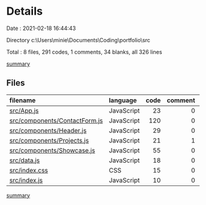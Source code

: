 # Details

Date : 2021-02-18 16:44:43

Directory c:\Users\minie\Documents\Coding\portfolio\src

Total : 8 files,  291 codes, 1 comments, 34 blanks, all 326 lines

[summary](results.md)

## Files
| filename | language | code | comment | blank | total |
| :--- | :--- | ---: | ---: | ---: | ---: |
| [src/App.js](/src/App.js) | JavaScript | 23 | 0 | 4 | 27 |
| [src/components/ContactForm.js](/src/components/ContactForm.js) | JavaScript | 120 | 0 | 8 | 128 |
| [src/components/Header.js](/src/components/Header.js) | JavaScript | 29 | 0 | 4 | 33 |
| [src/components/Projects.js](/src/components/Projects.js) | JavaScript | 21 | 1 | 5 | 27 |
| [src/components/Showcase.js](/src/components/Showcase.js) | JavaScript | 55 | 0 | 3 | 58 |
| [src/data.js](/src/data.js) | JavaScript | 18 | 0 | 2 | 20 |
| [src/index.css](/src/index.css) | CSS | 15 | 0 | 5 | 20 |
| [src/index.js](/src/index.js) | JavaScript | 10 | 0 | 3 | 13 |

[summary](results.md)